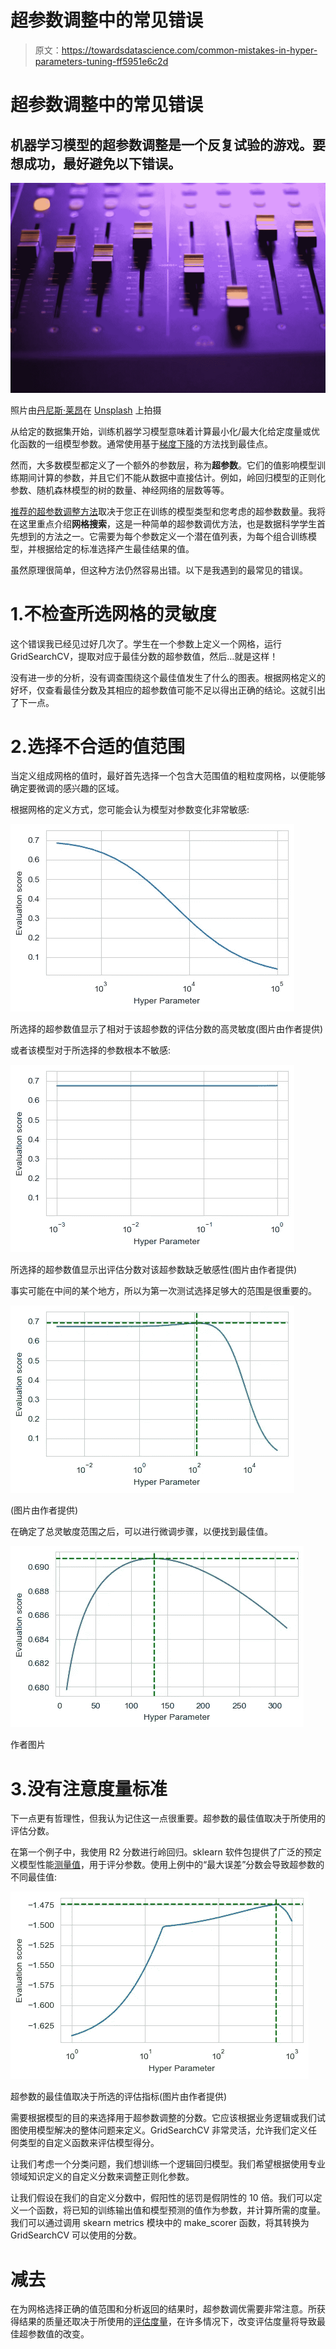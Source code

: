 # 超参数调整中的常见错误

> 原文：<https://towardsdatascience.com/common-mistakes-in-hyper-parameters-tuning-ff5951e6c2d>

# 超参数调整中的常见错误

## 机器学习模型的超参数调整是一个反复试验的游戏。要想成功，最好避免以下错误。

![](img/ac4a8740a3e01218c90b653d4d6cbb91.png)

照片由[丹尼斯·莱昂](https://unsplash.com/@denisseleon?utm_source=unsplash&utm_medium=referral&utm_content=creditCopyText)在 [Unsplash](https://unsplash.com/?utm_source=unsplash&utm_medium=referral&utm_content=creditCopyText) 上拍摄

从给定的数据集开始，训练机器学习模型意味着计算最小化/最大化给定度量或优化函数的一组模型参数。通常使用基于[梯度下降](/hyper-parameter-tuning-techniques-in-deep-learning-4dad592c63c8)的方法找到最佳点。

然而，大多数模型都定义了一个额外的参数层，称为**超参数**。它们的值影响模型训练期间计算的参数，并且它们不能从数据中直接估计。例如，岭回归模型的正则化参数、随机森林模型的树的数量、神经网络的层数等等。

[推荐的超参数调整方法](https://medium.com/criteo-engineering/hyper-parameter-optimization-algorithms-2fe447525903)取决于您正在训练的模型类型和您考虑的超参数数量。我将在这里重点介绍**网格搜索**，这是一种简单的超参数调优方法，也是数据科学学生首先想到的方法之一。它需要为每个参数定义一个潜在值列表，为每个组合训练模型，并根据给定的标准选择产生最佳结果的值。

虽然原理很简单，但这种方法仍然容易出错。以下是我遇到的最常见的错误。

# 1.不检查所选网格的灵敏度

这个错误我已经见过好几次了。学生在一个参数上定义一个网格，运行 GridSearchCV，提取对应于最佳分数的超参数值，然后…就是这样！

没有进一步的分析，没有调查围绕这个最佳值发生了什么的图表。根据网格定义的好坏，仅查看最佳分数及其相应的超参数值可能不足以得出正确的结论。这就引出了下一点。

# 2.选择不合适的值范围

当定义组成网格的值时，最好首先选择一个包含大范围值的粗粒度网格，以便能够确定要微调的感兴趣的区域。

根据网格的定义方式，您可能会认为模型对参数变化非常敏感:

![](img/ebd245d212f743fee1d37744e31e4ec0.png)

所选择的超参数值显示了相对于该超参数的评估分数的高灵敏度(图片由作者提供)

或者该模型对于所选择的参数根本不敏感:

![](img/8232c3a78d5706fdd96a845fd8fc4c91.png)

所选择的超参数值显示出评估分数对该超参数缺乏敏感性(图片由作者提供)

事实可能在中间的某个地方，所以为第一次测试选择足够大的范围是很重要的。

![](img/85b247f70253893a4c67db5fcf14c24a.png)

(图片由作者提供)

在确定了总灵敏度范围之后，可以进行微调步骤，以便找到最佳值。

![](img/73dd448291b91bc43065b4f9fc551652.png)

作者图片

# 3.没有注意度量标准

下一点更有哲理性，但我认为记住这一点很重要。超参数的最佳值取决于所使用的评估分数。

在第一个例子中，我使用 R2 分数进行岭回归。sklearn 软件包提供了广泛的预定义模型性能[测量值](https://scikit-learn.org/stable/modules/model_evaluation.html)，用于评分参数。使用上例中的“最大误差”分数会导致超参数的不同最佳值:

![](img/f3df88faff0726b33a9c685e5c97a666.png)

超参数的最佳值取决于所选的评估指标(图片由作者提供)

需要根据模型的目的来选择用于超参数调整的分数。它应该根据业务逻辑或我们试图使用模型解决的整体问题来定义。GridSearchCV 非常灵活，允许我们定义任何类型的自定义函数来评估模型得分。

让我们考虑一个分类问题，我们想训练一个逻辑回归模型。我们希望根据使用专业领域知识定义的自定义分数来调整正则化参数。

让我们假设在我们的自定义分数中，假阳性的惩罚是假阴性的 10 倍。我们可以定义一个函数，将已知的训练输出值和模型预测的值作为参数，并计算所需的度量。我们可以通过调用 skearn metrics 模块中的 make_scorer 函数，将其转换为 GridSearchCV 可以使用的分数。

# 减去

在为网格选择正确的值范围和分析返回的结果时，超参数调优需要非常注意。所获得结果的质量还取决于所使用的[评估度量](/why-we-need-to-deal-with-imbalanced-classes-ec0dc1a7b803)，在许多情况下，改变评估度量将导致最佳超参数值的改变。